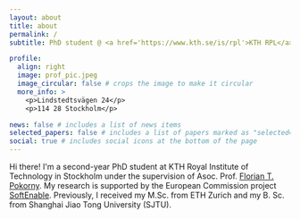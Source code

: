 ```yaml
---
layout: about
title: about
permalink: /
subtitle: PhD student @ <a href='https://www.kth.se/is/rpl'>KTH RPL</a>. 

profile:
  align: right
  image: prof_pic.jpeg
  image_circular: false # crops the image to make it circular
  more_info: >
    <p>Lindstedtsvägen 24</p>
    <p>114 28 Stockholm</p>

news: false # includes a list of news items
selected_papers: false # includes a list of papers marked as "selected={true}"
social: true # includes social icons at the bottom of the page
---
```


Hi there! I'm a second-year PhD student at KTH Royal Institute of Technology in Stockholm under the supervision of Asoc. Prof. [Florian T. Pokorny](https://www.csc.kth.se/~fpokorny/). My research is supported by the European Commission project [SoftEnable](https://softenable.eu/). Previously, I received my M.Sc. from ETH Zurich and my B. Sc. from Shanghai Jiao Tong University (SJTU).


<!-- Write your biography here. Tell the world about yourself. Link to your favorite [subreddit](http://reddit.com). You can put a picture in, too. The code is already in, just name your picture `prof_pic.jpg` and put it in the `img/` folder. -->

<!-- Put your address / P.O. box / other info right below your picture. You can also disable any of these elements by editing `profile` property of the YAML header of your `_pages/about.md`. Edit `_bibliography/papers.bib` and Jekyll will render your [publications page](/al-folio/publications/) automatically. -->

<!-- Link to your social media connections, too. This theme is set up to use [Font Awesome icons](https://fontawesome.com/) and [Academicons](https://jpswalsh.github.io/academicons/), like the ones below. Add your Facebook, Twitter, LinkedIn, Google Scholar, or just disable all of them. -->
